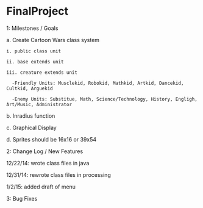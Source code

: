 FinalProject
================

1: Milestones / Goals

  a. Create Cartoon Wars class system
  
    i. public class unit
    
    ii. base extends unit
    
    iii. creature extends unit
    
      -Friendly Units: Musclekid, Robokid, Mathkid, Artkid, Dancekid, Cultkid, Arguekid
      
      -Enemy Units: Substitue, Math, Science/Technology, History, Engligh, Art/Music, Administrator
      
  b. Inradius function
  
  c. Graphical Display
  
  d. Sprites should be 16x16 or 39x54

2: Change Log / New Features
  
  12/22/14: wrote class files in java
  
  12/31/14: rewrote class files in processing
  
  1/2/15: added draft of menu

3: Bug Fixes

